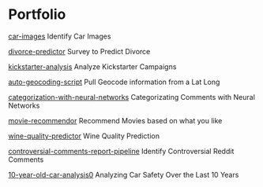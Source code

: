 # Portfolio

[car-images](https://github.com/JonHenin/Car-Images)
Identify Car Images

[divorce-predictor](https://github.com/JonHenin/Divorce-Predictor)
Survey to Predict Divorce

[kickstarter-analysis](https://github.com/JonHenin/Kickstarter-Analysis)
Analyze Kickstarter Campaigns

[auto-geocoding-script](https://github.com/JonHenin/Auto-Geocoding-Script)
Pull Geocode information from a Lat Long

[categorization-with-neural-networks](https://github.com/JonHenin/Categorization-with-Neural-Networks)
Categorizating Comments with Neural Networks

[movie-recommendor](https://github.com/JonHenin/Movie-Recommender)
Recommend Movies based on what you like

[wine-quality-predictor](https://github.com/JonHenin/Wine-Quality-Predictor)
Wine Quality Prediction

[controversial-comments-report-pipeline](https://github.com/JonHenin/Controversial-Comments-Report-Pipeline)
Identify Controversial Reddit Comments

[10-year-old-car-analysis0](https://github.com/JonHenin/10-Year-Old-Car-Analysis)
Analyzing Car Safety Over the Last 10 Years
